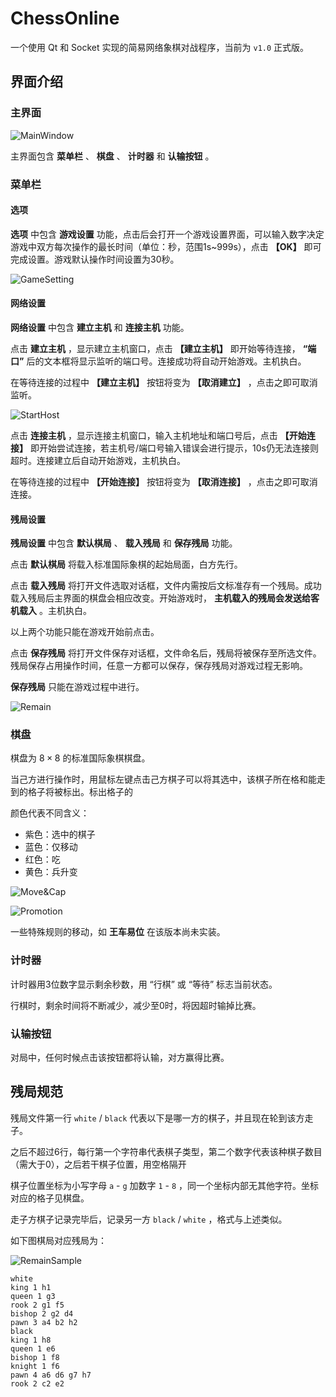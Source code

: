 # ChessOnline

一个使用 Qt 和 Socket 实现的简易网络象棋对战程序，当前为 `v1.0` 正式版。

## 界面介绍

### 主界面

![MainWindow](README.assets/MainWindow.png)

主界面包含 **菜单栏** 、 **棋盘** 、 **计时器** 和 **认输按钮** 。

### 菜单栏

#### 选项

**选项** 中包含 **游戏设置** 功能，点击后会打开一个游戏设置界面，可以输入数字决定游戏中双方每次操作的最长时间（单位：秒，范围1s~999s），点击 **【OK】** 即可完成设置。游戏默认操作时间设置为30秒。

![GameSetting](README.assets/GameSetting.png)

#### 网络设置

**网络设置** 中包含 **建立主机** 和 **连接主机** 功能。

点击 **建立主机** ，显示建立主机窗口，点击 **【建立主机】** 即开始等待连接， **“端口”** 后的文本框将显示监听的端口号。连接成功将自动开始游戏。主机执白。

在等待连接的过程中 **【建立主机】** 按钮将变为 **【取消建立】** ，点击之即可取消监听。

![StartHost](README.assets/StartHost.png)

点击 **连接主机** ，显示连接主机窗口，输入主机地址和端口号后，点击 **【开始连接】** 即开始尝试连接，若主机号/端口号输入错误会进行提示，10s仍无法连接则超时。连接建立后自动开始游戏，主机执白。

在等待连接的过程中 **【开始连接】** 按钮将变为 **【取消连接】** ，点击之即可取消连接。

#### 残局设置

**残局设置** 中包含 **默认棋局** 、 **载入残局** 和 **保存残局** 功能。

点击 **默认棋局** 将载入标准国际象棋的起始局面，白方先行。

点击 **载入残局** 将打开文件选取对话框，文件内需按后文标准存有一个残局。成功载入残局后主界面的棋盘会相应改变。开始游戏时， **主机载入的残局会发送给客机载入** 。主机执白。

以上两个功能只能在游戏开始前点击。

点击 **保存残局** 将打开文件保存对话框，文件命名后，残局将被保存至所选文件。残局保存占用操作时间，任意一方都可以保存，保存残局对游戏过程无影响。

**保存残局** 只能在游戏过程中进行。

![Remain](README.assets/Remain.png)

### 棋盘

棋盘为 $8 \times 8$ 的标准国际象棋棋盘。

当己方进行操作时，用鼠标左键点击己方棋子可以将其选中，该棋子所在格和能走到的格子将被标出。标出格子的

颜色代表不同含义：

- 紫色：选中的棋子
- 蓝色：仅移动
- 红色：吃
- 黄色：兵升变

![Move&Cap](README.assets/Move&Cap.png)

![Promotion](README.assets/Promotion.png)

一些特殊规则的移动，如 **王车易位** 在该版本尚未实装。

### 计时器

计时器用3位数字显示剩余秒数，用 “行棋” 或 “等待” 标志当前状态。

行棋时，剩余时间将不断减少，减少至0时，将因超时输掉比赛。

### 认输按钮

对局中，任何时候点击该按钮都将认输，对方赢得比赛。

## 残局规范

残局文件第一行 `white` / `black` 代表以下是哪一方的棋子，并且现在轮到该方走子。

之后不超过6行，每行第一个字符串代表棋子类型，第二个数字代表该种棋子数目（需大于0），之后若干棋子位置，用空格隔开

棋子位置坐标为小写字母 `a` - `g` 加数字 `1` - `8` ，同一个坐标内部无其他字符。坐标对应的格子见棋盘。

走子方棋子记录完毕后，记录另一方 `black` / `white` ，格式与上述类似。

如下图棋局对应残局为：

![RemainSample](README.assets/RemainSample.png)

```
white
king 1 h1
queen 1 g3
rook 2 g1 f5
bishop 2 g2 d4
pawn 3 a4 b2 h2
black
king 1 h8
queen 1 e6
bishop 1 f8
knight 1 f6
pawn 4 a6 d6 g7 h7
rook 2 c2 e2
```

